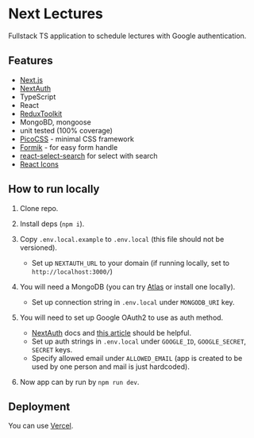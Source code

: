 # Next Lectures

Fullstack TS application to schedule lectures with Google authentication.

## Features

- [Next.js](https://nextjs.org/)
- [NextAuth](https://next-auth.js.org/) 
- TypeScript
- React
- [ReduxToolkit](https://redux-toolkit.js.org/)
- MongoBD, mongoose
- unit tested (100% coverage)
- [PicoCSS](https://picocss.com/) - minimal CSS framework
- [Formik](https://formik.org/) - for easy form handle
- [react-select-search](https://github.com/tbleckert/react-select-search) for select with search
- [React Icons](https://react-icons.github.io/react-icons/)

## How to run locally

1. Clone repo.

2. Install deps (`npm i`).

3. Copy `.env.local.example` to `.env.local` (this file should not be versioned).
    - Set up `NEXTAUTH_URL` to your domain (if running locally, set to `http://localhost:3000/`)

4. You will need a MongoDB (you can try [Atlas](https://www.mongodb.com/atlas) or install one locally).
    - Set up connection string in `.env.local` under `MONGODB_URI` key.

5. You will need to set up Google OAuth2 to use as auth method.
    - [NextAuth](https://next-auth.js.org/providers/google) docs and [this article](https://dev.to/ndom91/adding-authentication-to-an-existing-serverless-next-js-app-in-no-time-with-nextauth-js-192h) should be helpful.
    - Set up auth strings in `.env.local` under `GOOGLE_ID`, `GOOGLE_SECRET`, `SECRET` keys.  
    - Specify allowed email under `ALLOWED_EMAIL` (app is created to be used by one person and mail is just hardcoded).

6. Now app can by run by `npm run dev`.

## Deployment

You can use [Vercel](https://vercel.com/).
